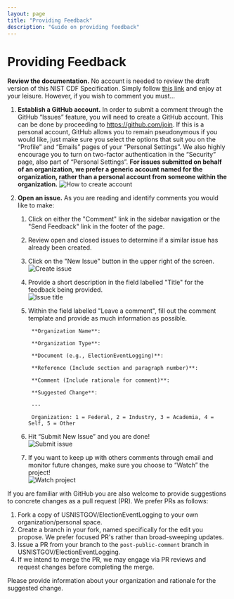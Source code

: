 ```yaml
---
layout: page
title: "Providing Feedback"
description: "Guide on providing feedback"
---
```


# Providing Feedback

**Review the documentation.** No account is needed to review the draft version of this NIST CDF Specification. Simply follow [this link](https://github.com/usnistgov/ElectionEventLogging) and enjoy at your leisure. However, if you wish to comment you must…

1. **Establish a GitHub account.** In order to submit a comment through the GitHub “Issues” feature, you will need to create a GitHub account. This can be done by proceeding to https://github.com/join. If this is a personal account, GitHub allows you to remain pseudonymous if you would like, just make sure you select the options that suit you on the “Profile” and “Emails” pages of your “Personal Settings”.  We also highly encourage you to turn on two-factor authentication in the “Security” page, also part of “Personal Settings”. **For issues submitted on behalf of an organization, we prefer a generic account named for the organization, rather than a personal account from someone within the organization.**
  ![How to create account](assets/create_github_account.png)

2. **Open an issue.** As you are reading and identify comments you would like to make:

    1. Click on either the "Comment" link in the sidebar navigation or the "Send Feedback" link in the footer of the page.

    2. Review open and closed issues to determine if a similar issue has already been created.

    2. Click on the "New Issue" button in the upper right of the screen.  
    ![Create issue](assets/create_new_issue.png)

    4. Provide a short description in the field labelled "Title" for the feedback being provided.  
    ![Issue title](assets/issue_title.png)

    5. Within the field labelled "Leave a comment", fill out the comment template and provide as much information as possible.

            **Organization Name**:

            **Organization Type**:

            **Document (e.g., ElectionEventLogging)**:

            **Reference (Include section and paragraph number)**:

            **Comment (Include rationale for comment)**:

            **Suggested Change**:

            ---

            Organization: 1 = Federal, 2 = Industry, 3 = Academia, 4 = Self, 5 = Other

    6. Hit “Submit New Issue” and you are done!  
    ![Submit issue](assets/submit_new_issue.png)

    7. If you want to keep up with others comments through email and monitor future changes, make sure you choose to “Watch” the project!  
    ![Watch project](assets/watch_project.png)

If you are familiar with GitHub you are also welcome to provide suggestions to concrete changes as a pull request (PR). We prefer PRs as follows:

1. Fork a copy of USNISTGOV/ElectionEventLogging to your own organization/personal space.
2. Create a branch in your fork, named specifically for the edit you propose.  We prefer focused PR's rather than broad-sweeping updates.
3. Issue a PR from your branch to the `post-public-comment` branch in USNISTGOV/ElectionEventLogging.
4. If we intend to merge the PR, we may engage via PR reviews and request changes before completing the merge.

Please provide information about your organization and rationale for the suggested change.
